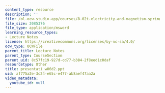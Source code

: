 ```yaml
---
content_type: resource
description: ''
file: /ol-ocw-studio-app/courses/8-02t-electricity-and-magnetism-spring-2005/af775a2e3c24e65ce477ab8aef47aa2a_presentati_w06d2.ppt
file_size: 2085376
file_type: application/msword
learning_resource_types:
- Lecture Notes
license: https://creativecommons.org/licenses/by-nc-sa/4.0/
ocw_type: OCWFile
parent_title: Lecture Notes
parent_type: CourseSection
parent_uid: 8c57fc19-927d-cd77-b384-2f8eed1c0daf
resourcetype: Other
title: presentati_w06d2.ppt
uid: af775a2e-3c24-e65c-e477-ab8aef47aa2a
video_metadata:
  youtube_id: null
---
```

